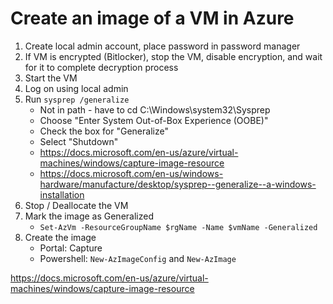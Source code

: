 # Create an image of a VM in Azure
1. Create local admin account, place password in password manager
1. If VM is encrypted (Bitlocker), stop the VM, disable encryption, and wait for it to complete decryption process
2. Start the VM
3. Log on using local admin
4. Run `sysprep /generalize`
    - Not in path - have to cd C:\Windows\system32\Sysprep
    - Choose "Enter System Out-of-Box Experience (OOBE)"
    - Check the box for "Generalize"
    - Select "Shutdown" 
    - https://docs.microsoft.com/en-us/azure/virtual-machines/windows/capture-image-resource
    - https://docs.microsoft.com/en-us/windows-hardware/manufacture/desktop/sysprep--generalize--a-windows-installation
5. Stop / Deallocate the VM
1. Mark the image as Generalized
    - `Set-AzVm -ResourceGroupName $rgName -Name $vmName -Generalized`
6. Create the image
    - Portal: Capture
    - Powershell: `New-AzImageConfig` and `New-AzImage`
    
https://docs.microsoft.com/en-us/azure/virtual-machines/windows/capture-image-resource    

